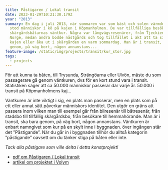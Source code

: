 ```yaml
---
title: Påstigaren / Lokal transit
date: 2023-01-29T10:21:30.179Z
year: "2013"
summary: En dag i juli 2013, när sommaren var som bäst och solen värmde gott,
  stod människor i kö på kajen i Köpmanholmen. De var tillfälliga besökare i
  skärgårdsbåtarnas väntkur. Några var långvägsresenärer, från Tjeckien eller
  Norge, medan andra bodde nästgårds och tog tillfället i akt att ta sig ner på
  kajen eller åka ut i skärgården en varm sommardag. Man är i transit, ska bara
  genom, på väg bort, någon annanstans...
feature-image: /static/img/projects/transit/kur_stor.jpg
tags:
  - projects
---
```

För att kunna ta båten, till Trysunda, Strängöarna eller Ulvön, måste du som passagerare gå genom väntkuren, dvs för en kort stund vara i transit. Statistiken säger att ca 50.000 människor passerar där varje år. 50.000 i transit på Köpmanholmens kaj…

Väntkuren är inte viktigt i sig, en plats man passerar, men en plats som på ett eller annat sätt påverkar människors identitet. Den utgör en gräns att passera inom vilken man till exempel går från bilresenär till båtresenär, från stadsbo till tillfällig skärgårdsbo, från besökare till hemmahörande. Man är i transit, ska bara genom, på väg bort, någon annanstans. Väntkuren är enbart namngivet som kur på en skylt inne i byggnaden. över ingången står det ”Påstigande”. När du går in i byggnaden tillhör du alltså kategorin ”påstigande” oavsett om du tänker stiga på båten eller inte.

*Tack alla påstigare som ville delta i detta konstprojekt!*

* [pdf om Påstigaren / Lokal transit](/static/pdf/info.pdf)
* [artikel om projektet i Volym](https://www.rvn.se/sv/Sarprofil-delplatser/volym/reportage/)